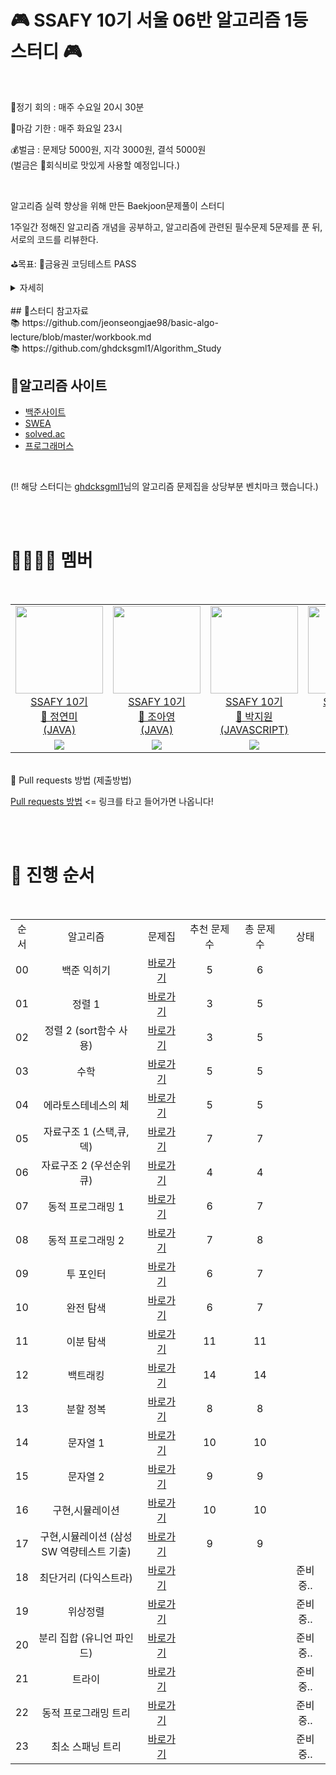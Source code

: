 # 🎮 SSAFY 10기 서울 06반 알고리즘 1등 스터디 🎮

<br/>

📌정기 회의 : 매주 수요일 20시 30분

📌마감 기한 : 매주 화요일 23시

💰벌금 : 문제당 5000원, 지각 3000원, 결석 5000원  <br/>
(벌금은 🍺회식비로 맛있게 사용할 예정입니다.)

<br/>

알고리즘 실력 향상을 위해 만든 Baekjoon문제풀이 스터디

1주일간 정해진 알고리즘 개념을 공부하고, 알고리즘에 관련된 필수문제 5문제를 푼 뒤, 서로의 코드를 리뷰한다.

⛳목표: 🏦금융권 코딩테스트 PASS

<details>
  <summary>자세히</summary>

- 알고리즘은 수학과 비슷하다. 공식(알고리즘)을 배워서 문제에 적용해 푸는 방식이다.
- 그말은 즉, 한번 진도를 놓치면 상당히 따라가기 힘들다. 그러니 열심히하자!

</details>
<br/>
## 🔎스터디 참고자료 <br/>
📚 https://github.com/jeonseongjae98/basic-algo-lecture/blob/master/workbook.md <br/>
📚 https://github.com/ghdcksgml1/Algorithm_Study

<br/>

## 🔗알고리즘 사이트    
* [백준사이트](https://www.acmicpc.net/)
* [SWEA](https://swexpertacademy.com/main/main.do)
* [solved.ac](https://solved.ac/)
* [프로그래머스](https://programmers.co.kr/learn/challenges?tab=all_challenges)   


<br/>

(‼️ 해당 스터디는 <a href="https://github.com/ghdcksgml1/Algorithm_Study/blob/main/README.md">ghdcksgml1</a>님의 알고리즘 문제집을 상당부분 벤치마크 했습니다.)

<br/><br/>

##

# 👩‍👩‍👦‍👦 멤버

<br/>

<table>
    <tr>
      <td height="140px" align="center"> <a href="https://github.com/Youth787"><img src="https://avatars.githubusercontent.com/u/90955152?v=4" width="140px" /><br/>SSAFY 10기<br/>🐔 정연미 <br/> (JAVA)</a></td>
      <td height="140px" align="center"> <a href="https://github.com/aycho00"><img src="https://avatars.githubusercontent.com/u/141216710?v=4" width="140px" /><br/>SSAFY 10기<br/>🐣 조아영 <br/> (JAVA)</a></td>
      <td height="140px" align="center"> <a href="https://github.com/zzionyy"><img src="https://avatars.githubusercontent.com/u/122343467?v=4" width="140px" /><br/>SSAFY 10기<br/>🐣 박지원 <br/> (JAVASCRIPT)</a></td>
        <td height="140px" align="center"> <a href="https://github.com/jw-choi-kzz"><img src="https://avatars.githubusercontent.com/u/141205653?v=4" width="140px" /><br/>SSAFY 10기<br/>🐣 최지원 <br/> (JAVA)</a></td>
      <td height="140px" align="center"> <a href="https://github.com/jeonseongjae98"><img src="https://avatars.githubusercontent.com/u/84118644?v=4" width="140px" /><br/>SSAFY 10기<br/>🐣 전성재 <br/> (JAVA)</a></td>
    </tr>
    <tr>
      <td align="center"><a href="https://solved.ac/ar77gt"><img src="http://mazassumnida.wtf/api/mini/generate_badge?boj=ar77gt" /></a><br/>
      <td align="center"><a href="https://solved.ac/aycho00"><img src="http://mazassumnida.wtf/api/mini/generate_badge?boj=aycho00" /></a><br/>
      <td align="center"><a href="https://solved.ac/wldnjs1123"><img src="http://mazassumnida.wtf/api/mini/generate_badge?boj=wldnjs1123" /></a><br/>
      <td align="center"><a href="https://solved.ac/jiwonq"><img src="http://mazassumnida.wtf/api/mini/generate_badge?boj=jiwonq" /></a><br/>
      <td align="center"><a href="https://solved.ac/jeonseongjae"><img src="https://mazassumnida.wtf/api/mini/generate_badge?boj=jeonseongjae" />
  </tr>
  
</table>

<br/>
📌 Pull requests 방법 (제출방법)
<br/>

<a href="https://blog.naver.com/ghdcksgml2/222466153666">Pull requests 방법</a> <= 링크를 타고 들어가면 나옵니다!

<br/><br/>

##

# 📖 진행 순서

<br/>

<table>
  <tr>
    <td align="center">순서</td>
    <td align="center">알고리즘</td>
    <td align="center">문제집</td>
    <td align="center">추천 문제 수</td>
    <td align="center">총 문제 수</td>
    <td align="center">상태</td>
  </tr>
  <tr>
    <td align="center">00</td>
    <td align="center" width="300px">백준 익히기</td>
    <td align="center" width="110px"><a href="https://github.com/ghdcksgml1/Algorithm_Study/tree/main/00_Baekjoon">바로가기</a></td>
    <td align="center" width="120px">5</td>
    <td align="center" width="120px">6</td>
    <td align="center" width="70px"></td>
  </tr>
  <tr>
    <td align="center">01</td>
    <td align="center" width="300px">정렬 1</td>
    <td align="center" width="110px"><a href="https://github.com/ghdcksgml1/Algorithm_Study/tree/main/01_Sort1">바로가기</a></td>
    <td align="center" width="120px">3</td>
    <td align="center" width="120px">5</td>
    <td align="center" width="80px"></td>
  </tr>
  <tr>
    <td align="center">02</td>
    <td align="center" width="300px">정렬 2 (sort함수 사용)</td>
    <td align="center" width="110px"><a href="https://github.com/ghdcksgml1/Algorithm_Study/tree/main/02_Sort2">바로가기</a></td>
    <td align="center" width="120px">3</td>
    <td align="center" width="120px">5</td>
    <td align="center" width="80px"></td>
  </tr>
  <tr>
    <td align="center">03</td>
    <td align="center" width="300px">수학</td>
    <td align="center" width="110px"><a href="https://github.com/ghdcksgml1/Algorithm_Study/tree/main/03_수학">바로가기</a></td>
    <td align="center" width="120px">5</td>
    <td align="center" width="120px">5</td>
    <td align="center" width="80px"></td>
  </tr><tr>
    <td align="center">04</td>
    <td align="center" width="300px">에라토스테네스의 체</td>
    <td align="center" width="110px"><a href="https://github.com/ghdcksgml1/Algorithm_Study/tree/main/04_에라토스테네스의%20체">바로가기</a></td>
    <td align="center" width="120px">5</td>
    <td align="center" width="120px">5</td>
    <td align="center" width="80px"></td>
  </tr>
  <tr>
    <td align="center">05</td>
    <td align="center" width="300px">자료구조 1 (스택,큐,덱)</td>
    <td align="center" width="110px"><a href="https://github.com/ghdcksgml1/Algorithm_Study/tree/main/05_자료구조1">바로가기</a></td>
    <td align="center" width="120px">7</td>
    <td align="center" width="120px">7</td>
    <td align="center" width="80px"></td>
  </tr>
  <tr>
    <td align="center">06</td>
    <td align="center" width="300px">자료구조 2 (우선순위 큐)</td>
    <td align="center" width="110px"><a href="https://github.com/ghdcksgml1/Algorithm_Study/tree/main/06_자료구조2">바로가기</a></td>
    <td align="center" width="120px">4</td>
    <td align="center" width="120px">4</td>
    <td align="center" width="80px"></td>
  </tr>
  <tr>
    <td align="center">07</td>
    <td align="center" width="300px">동적 프로그래밍 1</td>
    <td align="center" width="110px"><a href="https://github.com/ghdcksgml1/Algorithm_Study/tree/main/07_동적%20프로그래밍1">바로가기</a></td>
    <td align="center" width="120px">6</td>
    <td align="center" width="120px">7</td>
    <td align="center" width="80px"></td>
  </tr>
  <tr>
    <td align="center">08</td>
    <td align="center" width="300px">동적 프로그래밍 2</td>
    <td align="center" width="110px"><a href="https://github.com/ghdcksgml1/Algorithm_Study/tree/main/08_동적%20프로그래밍2">바로가기</a></td>
    <td align="center" width="120px">7</td>
    <td align="center" width="120px">8</td>
    <td align="center" width="80px"></td>
  </tr>
  <tr>
    <td align="center">09</td>
    <td align="center" width="300px">투 포인터</td>
    <td align="center" width="110px"><a href="https://github.com/ghdcksgml1/Algorithm_Study/tree/main/09_투%20포인터">바로가기</a></td>
    <td align="center" width="120px">6</td>
    <td align="center" width="120px">7</td>
    <td align="center" width="80px"></td>
  </tr>
  <tr>
    <td align="center">10</td>
    <td align="center" width="300px">완전 탐색</td>
    <td align="center" width="110px"><a href="https://github.com/ghdcksgml1/Algorithm_Study/tree/main/10_완전%20탐색">바로가기</a></td>
    <td align="center" width="120px">6</td>
    <td align="center" width="120px">7</td>
    <td align="center" width="80px"></td>
  </tr>
  <tr>
    <td align="center">11</td>
    <td align="center" width="300px">이분 탐색</td>
    <td align="center" width="110px"><a href="https://github.com/ghdcksgml1/Algorithm_Study/tree/main/11_이분%20탐색">바로가기</a></td>
    <td align="center" width="120px">11</td>
    <td align="center" width="120px">11</td>
    <td align="center" width="80px"></td>
  </tr>
  <tr>
    <td align="center">12</td>
    <td align="center" width="300px">백트래킹</td>
    <td align="center" width="110px"><a href="https://github.com/ghdcksgml1/Algorithm_Study/tree/main/12_백트래킹">바로가기</a></td>
    <td align="center" width="120px">14</td>
    <td align="center" width="120px">14</td>
    <td align="center" width="80px"></td>
  </tr>
  <tr>
    <td align="center">13</td>
    <td align="center" width="300px">분할 정복</td>
    <td align="center" width="110px"><a href="https://github.com/ghdcksgml1/Algorithm_Study/tree/main/13_분할%20정복">바로가기</a></td>
    <td align="center" width="120px">8</td>
    <td align="center" width="120px">8</td>
    <td align="center" width="80px"></td>
  </tr>
  <tr>
    <td align="center">14</td>
    <td align="center" width="300px">문자열 1</td>
    <td align="center" width="110px"><a href="https://github.com/ghdcksgml1/Algorithm_Study/tree/main/14_문자열%201">바로가기</a></td>
    <td align="center" width="120px">10</td>
    <td align="center" width="120px">10</td>
    <td align="center" width="80px"></td>
  </tr>
  <tr>
    <td align="center">15</td>
    <td align="center" width="300px">문자열 2</td>
    <td align="center" width="110px"><a href="https://github.com/ghdcksgml1/Algorithm_Study/tree/main/15_문자열%202">바로가기</a></td>
    <td align="center" width="120px">9</td>
    <td align="center" width="120px">9</td>
    <td align="center" width="80px"></td>
  </tr>
  <tr>
    <td align="center">16</td>
    <td align="center" width="300px">구현,시뮬레이션</td>
    <td align="center" width="110px"><a href="https://github.com/ghdcksgml1/Algorithm_Study/tree/main/16_%EA%B5%AC%ED%98%84%2C%EC%8B%9C%EB%AE%AC%EB%A0%88%EC%9D%B4%EC%85%98">바로가기</a></td>
    <td align="center" width="120px">10</td>
    <td align="center" width="120px">10</td>
    <td align="center" width="80px"></td>
  </tr>
  <tr>
    <td align="center">17</td>
    <td align="center" width="300px">구현,시뮬레이션 (삼성 SW 역량테스트 기출)</td>
    <td align="center" width="110px"><a href="https://github.com/ghdcksgml1/Algorithm_Study/tree/main/17_%EA%B5%AC%ED%98%84%2C%EC%8B%9C%EB%AE%AC%EB%A0%88%EC%9D%B4%EC%85%98%20(%EC%82%BC%EC%84%B1%20SW%20%EC%97%AD%EB%9F%89%ED%85%8C%EC%8A%A4%ED%8A%B8%20%EA%B8%B0%EC%B6%9C)">바로가기</a></td>
    <td align="center" width="120px">9</td>
    <td align="center" width="120px">9</td>
    <td align="center" width="80px"></td>
  </tr>
  <tr>
    <td align="center">18</td>
    <td align="center" width="300px">최단거리 (다익스트라)</td>
    <td align="center" width="110px"><a href="https://github.com/ghdcksgml1/Algorithm_Study/tree/main/18_%EC%B5%9C%EB%8B%A8%EA%B1%B0%EB%A6%AC%20(%EB%8B%A4%EC%9D%B5%EC%8A%A4%ED%8A%B8%EB%9D%BC)">바로가기</a></td>
    <td align="center" width="120px"></td>
    <td align="center" width="120px"></td>
    <td align="center" width="80px">준비중..</td>
  </tr>
  <tr>
    <td align="center">19</td>
    <td align="center" width="300px">위상정렬</td>
    <td align="center" width="110px"><a href="https://github.com/ghdcksgml1/Algorithm_Study/tree/main/19_%EC%9C%84%EC%83%81%EC%A0%95%EB%A0%AC">바로가기</a></td>
    <td align="center" width="120px"></td>
    <td align="center" width="120px"></td>
    <td align="center" width="80px">준비중..</td>
  </tr>
  <tr>
    <td align="center">20</td>
    <td align="center" width="300px">분리 집합 (유니언 파인드)</td>
    <td align="center" width="110px"><a href="https://github.com/ghdcksgml1/Algorithm_Study/tree/main/20_%EB%B6%84%EB%A6%AC%20%EC%A7%91%ED%95%A9(%EC%9C%A0%EB%8B%88%EC%96%B8%20%ED%8C%8C%EC%9D%B8%EB%93%9C)">바로가기</a></td>
    <td align="center" width="120px"></td>
    <td align="center" width="120px"></td>
    <td align="center" width="80px">준비중..</td>
  </tr>
  <tr>
    <td align="center">21</td>
    <td align="center" width="300px">트라이</td>
    <td align="center" width="110px"><a href="https://github.com/ghdcksgml1/Algorithm_Study/tree/main/21_%ED%8A%B8%EB%9D%BC%EC%9D%B4">바로가기</a></td>
    <td align="center" width="120px"></td>
    <td align="center" width="120px"></td>
    <td align="center" width="80px">준비중..</td>
  </tr>
  <tr>
    <td align="center">22</td>
    <td align="center" width="300px">동적 프로그래밍 트리</td>
    <td align="center" width="110px"><a href="https://github.com/ghdcksgml1/Algorithm_Study/tree/main/22_%EB%8F%99%EC%A0%81%20%ED%94%84%EB%A1%9C%EA%B7%B8%EB%9E%98%EB%B0%8D%20%ED%8A%B8%EB%A6%AC">바로가기</a></td>
    <td align="center" width="120px"></td>
    <td align="center" width="120px"></td>
    <td align="center" width="80px">준비중..</td>
  </tr>
  <tr>
    <td align="center">23</td>
    <td align="center" width="300px">최소 스패닝 트리</td>
    <td align="center" width="110px"><a href="https://github.com/ghdcksgml1/Algorithm_Study/tree/main/23_%EC%B5%9C%EC%86%8C%20%EC%8A%A4%ED%8C%A8%EB%8B%9D%20%ED%8A%B8%EB%A6%AC">바로가기</a></td>
    <td align="center" width="120px"></td>
    <td align="center" width="120px"></td>
    <td align="center" width="80px">준비중..</td>
  </tr>
</table>

<br/><br/>
